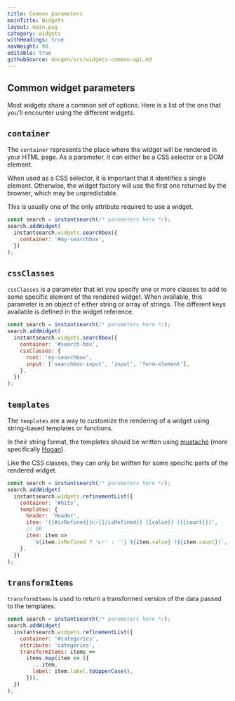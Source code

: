 ```yaml
---
title: Common parameters
mainTitle: Widgets
layout: main.pug
category: widgets
withHeadings: true
navWeight: 90
editable: true
githubSource: docgen/src/widgets-common-api.md
---
```


## Common widget parameters

Most widgets share a common set of options. Here is a list of the one
that you'll encounter using the different widgets.

## `container`

The `container` represents the place where the widget will be rendered in your
HTML page. As a parameter, it can either be a CSS selector or a DOM element.

When used as a CSS selector, it is important that it identifies a single element.
Otherwise, the widget factory will use the first one returned by the browser, which
may be unpredictable.

This is usually one of the only attribute required to use a widget.

```javascript
const search = instantsearch(/* parameters here */);
search.addWidget(
  instantsearch.widgets.searchbox({
    container: '#my-searchbox',
  })
);
```

## `cssClasses`

`cssClasses` is a parameter that let you specify one or more classes to add to
some specific element of the rendered widget. When available, this parameter is
an object of either string or array of strings. The different keys available
is defined in the widget reference.

```javascript
const search = instantsearch(/* parameters here */);
search.addWidget(
  instantsearch.widgets.searchbox({
    container: '#search-box',
    cssClasses: {
      root: 'my-searchbox',
      input: ['searchbox-input', 'input', 'form-element'],
    },
  })
);
```

## `templates`

The `templates` are a way to customize the rendering of a widget using
string-based templates or functions.

In their string format, the templates should be written using
[mustache](https://mustache.github.io/mustache.5.html) (more specifically [Hogan](http://twitter.github.io/hogan.js/)).

Like the CSS classes, they can only be written for some specific parts of the rendered
widget.

```javascript
const search = instantsearch(/* parameters here */);
search.addWidget(
  instantsearch.widgets.refinementList({
    container: '#hits',
    templates: {
      header: 'Header',
      item: '{{#isRefined}}👉{{/isRefined}} {{value}} ({{count}})',
      // OR
      item: item =>
        `${item.isRefined ? '👉' : ''} ${item.value} (${item.count})`,
    },
  })
);
```

## `transformItems`

`transformItems` is used to return a transformed version of the data passed to the templates.

```javascript
const search = instantsearch(/* parameters here */);
search.addWidget(
  instantsearch.widgets.refinementList({
    container: '#categories',
    attribute: 'categories',
    transformItems: items =>
      items.map(item => ({
        ...item,
        label: item.label.toUpperCase(),
      })),
  })
);
```
